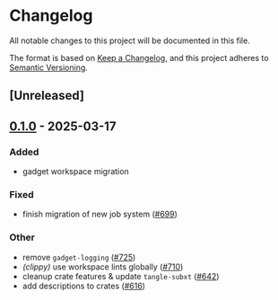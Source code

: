 # Changelog

All notable changes to this project will be documented in this file.

The format is based on [Keep a Changelog](https://keepachangelog.com/en/1.0.0/),
and this project adheres to [Semantic Versioning](https://semver.org/spec/v2.0.0.html).

## [Unreleased]

## [0.1.0](https://github.com/tangle-network/blueprint/releases/tag/gadget-metrics-v0.1.0) - 2025-03-17

### Added

- gadget workspace migration

### Fixed

- finish migration of new job system ([#699](https://github.com/tangle-network/blueprint/pull/699))

### Other

- remove `gadget-logging` ([#725](https://github.com/tangle-network/blueprint/pull/725))
- *(clippy)* use workspace lints globally ([#710](https://github.com/tangle-network/blueprint/pull/710))
- cleanup crate features & update `tangle-subxt` ([#642](https://github.com/tangle-network/blueprint/pull/642))
- add descriptions to crates ([#616](https://github.com/tangle-network/blueprint/pull/616))
